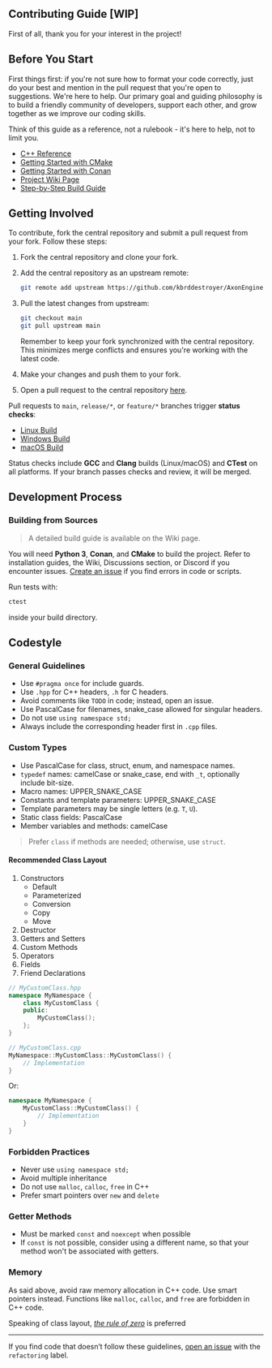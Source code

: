 ## Contributing Guide \[WIP]

First of all, thank you for your interest in the project!

## Before You Start

First things first: if you're not sure how to format your code correctly, just do your best and mention in the pull request that you're open to suggestions. We're here to help.
Our primary goal and guiding philosophy is to build a friendly community of developers, support each other, and grow together as we improve our coding skills.

Think of this guide as a reference, not a rulebook - it's here to help, not to limit you.

* [C++ Reference](https://en.cppreference.com/w/)
* [Getting Started with CMake](https://cmake.org/cmake/help/latest/guide/tutorial/A%20Basic%20Starting%20Point.html)
* [Getting Started with Conan](https://docs.conan.io/1/getting_started.html)
* [Project Wiki Page](https://github.com/kbrddestroyer/AxonEngine/wiki)
* [Step-by-Step Build Guide](https://github.com/kbrddestroyer/AxonEngine/wiki/Building-with-CMake)

## Getting Involved

To contribute, fork the central repository and submit a pull request from your fork. Follow these steps:

1. Fork the central repository and clone your fork.
2. Add the central repository as an upstream remote:

   ```bash
   git remote add upstream https://github.com/kbrddestroyer/AxonEngine.git
   ```
3. Pull the latest changes from upstream:

   ```bash
   git checkout main
   git pull upstream main
   ```

   Remember to keep your fork synchronized with the central repository. This minimizes merge conflicts and ensures you're working with the latest code.
4. Make your changes and push them to your fork.
5. Open a pull request to the central repository [here](https://github.com/kbrddestroyer/AxonEngine/compare).

Pull requests to `main`, `release/*`, or `feature/*` branches trigger **status checks**:

* [Linux Build](https://github.com/kbrddestroyer/AxonEngine/actions/workflows/linux-build.yml)
* [Windows Build](https://github.com/kbrddestroyer/AxonEngine/actions/workflows/windows-build.yml)
* [macOS Build](https://github.com/kbrddestroyer/AxonEngine/actions/workflows/macos-build.yml)

Status checks include **GCC** and **Clang** builds (Linux/macOS) and **CTest** on all platforms. If your branch passes checks and review, it will be merged.

## Development Process

### Building from Sources

> A detailed build guide is available on the Wiki page.

You will need **Python 3**, **Conan**, and **CMake** to build the project.
Refer to installation guides, the Wiki, Discussions section, or Discord if you encounter issues. [Create an issue](https://github.com/kbrddestroyer/AxonEngine/issues/new) if you find errors in code or scripts.

Run tests with:

```bash
ctest
```

inside your build directory.

## Codestyle

### General Guidelines

* Use `#pragma once` for include guards.
* Use `.hpp` for C++ headers, `.h` for C headers.
* Avoid comments like `TODO` in code; instead, open an issue.
* Use PascalCase for filenames, snake\_case allowed for singular headers.
* Do not use `using namespace std;`
* Always include the corresponding header first in `.cpp` files.

### Custom Types

* Use PascalCase for class, struct, enum, and namespace names.
* `typedef` names: camelCase or snake\_case, end with `_t`, optionally include bit-size.
* Macro names: UPPER\_SNAKE\_CASE
* Constants and template parameters: UPPER\_SNAKE\_CASE
* Template parameters may be single letters (e.g. `T`, `U`).
* Static class fields: PascalCase
* Member variables and methods: camelCase

> Prefer `class` if methods are needed; otherwise, use `struct`.

#### Recommended Class Layout

1. Constructors
   * Default
   * Parameterized
   * Conversion
   * Copy
   * Move
2. Destructor
3. Getters and Setters
4. Custom Methods
5. Operators
6. Fields
7. Friend Declarations

```cpp
// MyCustomClass.hpp
namespace MyNamespace {
    class MyCustomClass {
    public:
        MyCustomClass();
    };
}
```

```cpp
// MyCustomClass.cpp
MyNamespace::MyCustomClass::MyCustomClass() {
    // Implementation
}
```

Or:

```cpp
namespace MyNamespace {
    MyCustomClass::MyCustomClass() {
        // Implementation
    }
}
```

### Forbidden Practices

* Never use `using namespace std;`
* Avoid multiple inheritance
* Do not use `malloc`, `calloc`, `free` in C++
* Prefer smart pointers over `new` and `delete`

### Getter Methods

* Must be marked `const` and `noexcept` when possible
* If `const` is not possible, consider using a different name, so that your method won't be associated with getters.

### Memory

As said above, avoid raw memory allocation in C++ code. Use smart pointers instead. 
Functions like `malloc`, `calloc`, and `free` are forbidden in C++ code.

Speaking of class layout, [*the rule of zero*](https://en.cppreference.com/w/cpp/language/rule_of_three.html) is preferred 

---

If you find code that doesn’t follow these guidelines, [open an issue](https://github.com/kbrddestroyer/AxonEngine/issues/new) with the `refactoring` label.
